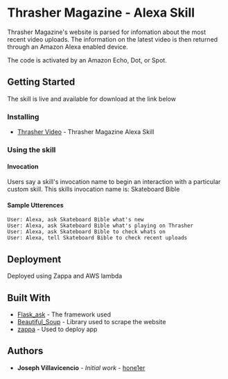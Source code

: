 # Thrasher Magazine - Alexa Skill

 Thrasher Magazine's website is parsed for infomation about the most recent video
 uploads. The information on the latest video is then returned through an Amazon Alexa enabled device. 
 
 The code is activated by an Amazon Echo, Dot, or Spot.

## Getting Started

The skill is live and available for download at the link below

### Installing

* [Thrasher Video](https://www.amazon.com/dp/B07RLBPR8F/ref=sr_1_1?keywords=thrasher&qid=1557416841&s=digital-skills&sr=1-1-catcorr) - Thrasher Magazine Alexa Skill


### Using the skill
#### Invocation
Users say a skill's invocation name to begin an interaction with a particular custom skill.
This skills invocation name is: Skateboard Bible

#### Sample Utterences
```
User: Alexa, ask Skateboard Bible what's new 
User: Alexa, ask Skateboard Bible what's playing on Thrasher
User: Alexa, ask Skateboard Bible to check whats on
User: Alexa, tell Skateboard Bible to check recent uploads
```


## Deployment

Deployed using Zappa and AWS lambda

## Built With

* [Flask_ask](https://flask-ask.readthedocs.io/en/latest/) - The framework used
* [Beautiful_Soup](https://www.crummy.com/software/BeautifulSoup/bs4/doc/) - Library used to scrape the website
* [zappa](https://www.zappa.io/) - Used to deploy app




## Authors

* **Joseph Villavicencio** - *Initial work* - [hone1er](https://github.com/hone1er)

